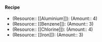 #### Recipe
- (Resource:: [[Aluminium]]): (Amount:: 4)
- (Resource:: [[Benzene]]): (Amount:: 3)
- (Resource:: [[Chlorine]]): (Amount:: 4)
- (Resource:: [[Iron]]): (Amount:: 3)
